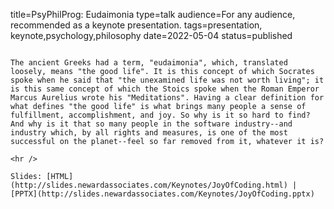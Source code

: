 title=PsyPhilProg: Eudaimonia
type=talk
audience=For any audience, recommended as a keynote presentation.
tags=presentation, keynote,psychology,philosophy
date=2022-05-04
status=published
~~~~~~

The ancient Greeks had a term, "eudaimonia", which, translated loosely, means "the good life". It is this concept of which Socrates spoke when he said that "the unexamined life was not worth living"; it is this same concept of which the Stoics spoke when the Roman Emperor Marcus Aurelius wrote his "Meditations". Having a clear definition for what defines "the good life" is what brings many people a sense of fulfillment, accomplishment, and joy. So why is it so hard to find? And why is it that so many people in the software industry--and industry which, by all rights and measures, is one of the most successful on the planet--feel so far removed from it, whatever it is?
    
<hr />

Slides: [HTML](http://slides.newardassociates.com/Keynotes/JoyOfCoding.html) | [PPTX](http://slides.newardassociates.com/Keynotes/JoyOfCoding.pptx)
